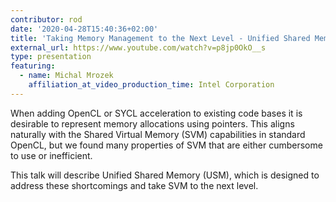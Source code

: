 ```yaml
---
contributor: rod
date: '2020-04-28T15:40:36+02:00'
title: 'Taking Memory Management to the Next Level - Unified Shared Memory in Action'
external_url: https://www.youtube.com/watch?v=p8jp0OkO__s
type: presentation
featuring:
  - name: Michal Mrozek
    affiliation_at_video_production_time: Intel Corporation
---
```


When adding OpenCL or SYCL acceleration to existing code bases it is desirable to represent memory allocations using
pointers. This aligns naturally with the Shared Virtual Memory (SVM) capabilities in standard OpenCL, but we found many
properties of SVM that are either cumbersome to use or inefficient.

This talk will describe Unified Shared Memory (USM), which is designed to address these shortcomings and take SVM to the
next level. 
